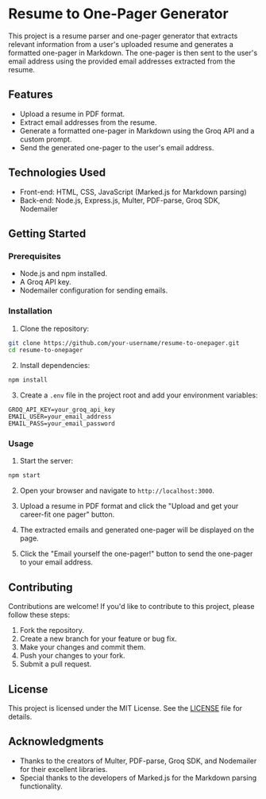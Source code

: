 # Resume to One-Pager Generator

This project is a resume parser and one-pager generator that extracts relevant information from a user's uploaded resume and generates a formatted one-pager in Markdown. The one-pager is then sent to the user's email address using the provided email addresses extracted from the resume.

## Features

- Upload a resume in PDF format.
- Extract email addresses from the resume.
- Generate a formatted one-pager in Markdown using the Groq API and a custom prompt.
- Send the generated one-pager to the user's email address.

## Technologies Used

- Front-end: HTML, CSS, JavaScript (Marked.js for Markdown parsing)
- Back-end: Node.js, Express.js, Multer, PDF-parse, Groq SDK, Nodemailer

## Getting Started

### Prerequisites

- Node.js and npm installed.
- A Groq API key.
- Nodemailer configuration for sending emails.

### Installation

1. Clone the repository:

```bash
git clone https://github.com/your-username/resume-to-onepager.git
cd resume-to-onepager
```

2. Install dependencies:

```bash
npm install
```

3. Create a `.env` file in the project root and add your environment variables:

```
GROQ_API_KEY=your_groq_api_key
EMAIL_USER=your_email_address
EMAIL_PASS=your_email_password
```

### Usage

1. Start the server:

```bash
npm start
```

2. Open your browser and navigate to `http://localhost:3000`.

3. Upload a resume in PDF format and click the "Upload and get your career-fit one pager" button.

4. The extracted emails and generated one-pager will be displayed on the page.

5. Click the "Email yourself the one-pager!" button to send the one-pager to your email address.

## Contributing

Contributions are welcome! If you'd like to contribute to this project, please follow these steps:

1. Fork the repository.
2. Create a new branch for your feature or bug fix.
3. Make your changes and commit them.
4. Push your changes to your fork.
5. Submit a pull request.

## License

This project is licensed under the MIT License. See the [LICENSE](LICENSE) file for details.

## Acknowledgments

- Thanks to the creators of Multer, PDF-parse, Groq SDK, and Nodemailer for their excellent libraries.
- Special thanks to the developers of Marked.js for the Markdown parsing functionality.